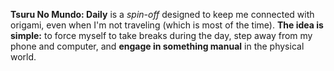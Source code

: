 **Tsuru No Mundo: Daily** is a _spin-off_ designed to keep me connected with origami, even when I'm not traveling (which is most of the time). **The idea is simple:** to force myself to take breaks during the day, step away from my phone and computer, and **engage in something manual** in the physical world.